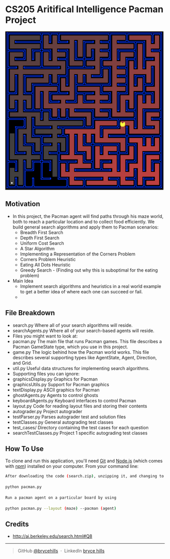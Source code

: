 # CS205 Aritifical Intelligence Pacman Project

<img src="pacman_search/screenshots/maze.png" alt="alt text" width="500" height="500">

## Motivation

* In this project, the Pacman agent will find paths through his maze world, both to reach a particular location and to collect food efficiently. We build general search algorithms and apply them to Pacman scenarios:
  - Breadth First Search
  - Depth First Search
  - Uniform Cost Search
  - A Star Algorithm
  - Implementing a Representation of the Corners Problem
  - Corners Problem Heuristic
  - Eating All Dots Heuristic
  - Greedy Search - (Finding out why this is suboptimal for the eating problem)
* Main Idea
  - Implement search algorithms and heuristics in a real world example to get a better idea of where each one can succeed or fail.
  - 
 
## File Breakdown
* search.py	Where all of your search algorithms will reside.  
* searchAgents.py	Where all of your search-based agents will reside.  
* Files you might want to look at:  
* pacman.py	The main file that runs Pacman games. This file describes a Pacman GameState type, which you use in this project.  
* game.py	The logic behind how the Pacman world works. This file describes several supporting types like AgentState, Agent, Direction, and Grid.  
* util.py	Useful data structures for implementing search algorithms.  
* Supporting files you can ignore:  
* graphicsDisplay.py	Graphics for Pacman  
* graphicsUtils.py	Support for Pacman graphics  
* textDisplay.py	ASCII graphics for Pacman  
* ghostAgents.py	Agents to control ghosts  
* keyboardAgents.py	Keyboard interfaces to control Pacman  
* layout.py	Code for reading layout files and storing their contents  
* autograder.py	Project autograder  
* testParser.py	Parses autograder test and solution files  
* testClasses.py	General autograding test classes  
* test_cases/	Directory containing the test cases for each question  
* searchTestClasses.py	Project 1 specific autograding test classes  

## How To Use

To clone and run this application, you'll need [Git](https://git-scm.com) and [Node.js](https://nodejs.org/en/download/) (which comes with [npm](http://npmjs.com)) installed on your computer. From your command line:

```bash
After downloading the code (search.zip), unzipping it, and changing to the directory, you should be able to play a game of Pacman by typing the following at the command line:

python pacman.py

Run a pacman agent on a particular board by using 

python pacman.py --layout (maze) --pacman (agent)
```




## Credits

* http://ai.berkeley.edu/search.html#Q8


---

> GitHub [@brycehills](https://github.com/brycehills) &nbsp;&middot;&nbsp;
> LinkedIn [bryce hills]([https://twitter.com/amit_merchant](https://www.linkedin.com/in/brycehills1/)https://www.linkedin.com/in/brycehills1/)

